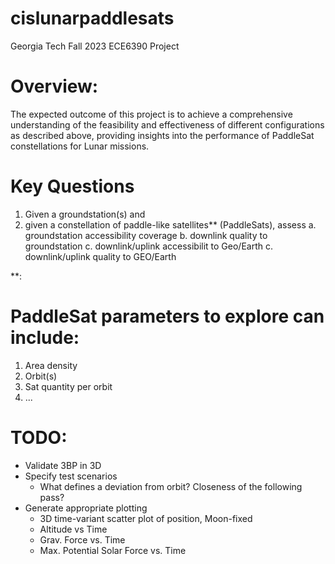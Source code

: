 # cislunarpaddlesats
Georgia Tech
Fall 2023
ECE6390 Project

# Overview: 
The expected outcome of this project is to
achieve a comprehensive understanding of the feasibility and effectiveness of different
configurations as described above, providing insights into the performance of PaddleSat
constellations for Lunar missions.

# Key Questions
1. Given a groundstation(s) and
2. given a constellation of paddle-like satellites** (PaddleSats),
assess
a. groundstation accessibility coverage
b. downlink quality to groundstation
c. downlink/uplink accessibilit to Geo/Earth
c. downlink/uplink quality to GEO/Earth

**:
# PaddleSat parameters to explore can include:
1. Area density
2. Orbit(s)
3. Sat quantity per orbit
4. ...

# TODO:
- Validate 3BP in 3D
- Specify test scenarios
    + What defines a deviation from orbit? Closeness of the following pass?
- Generate appropriate plotting
    + 3D time-variant scatter plot of position, Moon-fixed
    + Altitude vs Time
    + Grav. Force vs. Time
    + Max. Potential Solar Force vs. Time

